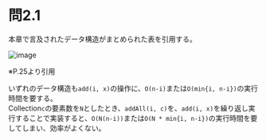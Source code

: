 # 問2.1

本章で言及されたデータ構造がまとめられた表を引用する。

![image](https://user-images.githubusercontent.com/10915207/88262306-e7c07580-cd02-11ea-9742-ede6eaac5ee0.png)

※P.25より引用

いずれのデータ構造も`add(i, x)`の操作に、`O(n-i)`または`O(min{i, n-i})`の実行時間を要する。  
Collection`c`の要素数を`N`としたとき、`addAll(i, c)`を、`add(i, x)`を繰り返し実行することで実装すると、`O(N(n-i))`または`O(N * min{i, n-i})`の実行時間を要してしまい、効率がよくない。



